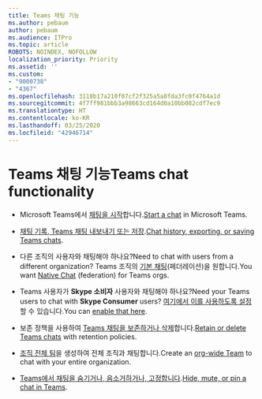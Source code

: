 ```yaml
---
title: Teams 채팅 기능
ms.author: pebaum
author: pebaum
ms.audience: ITPro
ms.topic: article
ROBOTS: NOINDEX, NOFOLLOW
localization_priority: Priority
ms.assetid: ''
ms.custom:
- "9000738"
- "4367"
ms.openlocfilehash: 3118b17a210f07cf2f325a5a8fda3fc0f4764a1d
ms.sourcegitcommit: 4f7ff981bbb3a98663cd164d0a10bb082cdf7ec9
ms.translationtype: HT
ms.contentlocale: ko-KR
ms.lasthandoff: 03/25/2020
ms.locfileid: "42946714"
---
```

# <a name="teams-chat-functionality"></a><span data-ttu-id="6ea84-102">Teams 채팅 기능</span><span class="sxs-lookup"><span data-stu-id="6ea84-102">Teams chat functionality</span></span>

- <span data-ttu-id="6ea84-103">Microsoft Teams에서 [채팅을 시작](https://support.office.com/article/start-a-chat-in-teams-0c71b32b-c050-4930-a887-5afbe742b3d8)합니다.</span><span class="sxs-lookup"><span data-stu-id="6ea84-103">[Start a chat](https://support.office.com/article/start-a-chat-in-teams-0c71b32b-c050-4930-a887-5afbe742b3d8) in Microsoft Teams.</span></span>

- <span data-ttu-id="6ea84-104">[채팅 기록, Teams 채팅 내보내기 또는 저장](https://docs.microsoft.com/alchemyinsights/chat-history-in-microsoft-teams).</span><span class="sxs-lookup"><span data-stu-id="6ea84-104">[Chat history, exporting, or saving Teams chats](https://docs.microsoft.com/alchemyinsights/chat-history-in-microsoft-teams).</span></span>

- <span data-ttu-id="6ea84-105">다른 조직의 사용자와 채팅해야 하나요?</span><span class="sxs-lookup"><span data-stu-id="6ea84-105">Need to chat with users from a different organization?</span></span> <span data-ttu-id="6ea84-106">Teams 조직의 [기본 채팅](https://docs.microsoft.com/microsoftteams/native-chat-for-external-users)(페더레이션)을 원합니다.</span><span class="sxs-lookup"><span data-stu-id="6ea84-106">You want [Native Chat](https://docs.microsoft.com/microsoftteams/native-chat-for-external-users) (federation) for Teams orgs.</span></span>

- <span data-ttu-id="6ea84-107">Teams 사용자가 **Skype 소비자** 사용자와 채팅해야 하나요?</span><span class="sxs-lookup"><span data-stu-id="6ea84-107">Need your Teams users to chat with **Skype Consumer** users?</span></span> <span data-ttu-id="6ea84-108">[여기에서 이를 사용하도록 설정](https://docs.microsoft.com/microsoftteams/manage-external-access#step-1---enable-your-organization-to-communicate-with-another-teams-organization)할 수 있습니다.</span><span class="sxs-lookup"><span data-stu-id="6ea84-108">You can [enable that here](https://docs.microsoft.com/microsoftteams/manage-external-access#step-1---enable-your-organization-to-communicate-with-another-teams-organization).</span></span> 

- <span data-ttu-id="6ea84-109">보존 정책을 사용하여 [Teams 채팅을 보존하거나 삭제](https://docs.microsoft.com/microsoftteams/retention-policies)합니다.</span><span class="sxs-lookup"><span data-stu-id="6ea84-109">[Retain or delete Teams chats](https://docs.microsoft.com/microsoftteams/retention-policies) with retention policies.</span></span>

- <span data-ttu-id="6ea84-110">[조직 전체 팀](https://docs.microsoft.com/microsoftteams/create-an-org-wide-team)을 생성하여 전체 조직과 채팅합니다.</span><span class="sxs-lookup"><span data-stu-id="6ea84-110">Create an [org-wide Team](https://docs.microsoft.com/microsoftteams/create-an-org-wide-team) to chat with your entire organization.</span></span>

- <span data-ttu-id="6ea84-111">[Teams에서 채팅을 숨기거나, 음소거하거나, 고정합니다](https://support.office.com/article/hide-mute-or-pin-a-chat-in-teams-9aee02ef-713d-495b-8a73-9762d8e4b066).</span><span class="sxs-lookup"><span data-stu-id="6ea84-111">[Hide, mute, or pin a chat in Teams](https://support.office.com/article/hide-mute-or-pin-a-chat-in-teams-9aee02ef-713d-495b-8a73-9762d8e4b066).</span></span>
